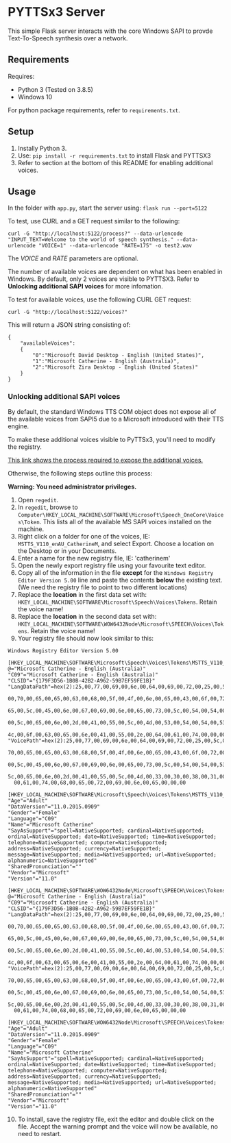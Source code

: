 # PYTTSx3 Server

This simple Flask server interacts with the core Windows SAPI to provde Text-To-Speech synthesis over a network.

## Requirements
Requires:
- Python 3 (Tested on 3.8.5)
- Windows 10

For python package requirements, refer to `requirements.txt`.

## Setup
1. Instally Python 3.
2. Use: `pip install -r requirements.txt` to install Flask and PYTTSX3
3. Refer to section at the bottom of this README for enabling additional voices.

## Usage
In the folder with `app.py`, start the server using:
`flask run --port=5122`

To test, use CURL and a GET request similar to the following:
```
curl -G "http://localhost:5122/process?" --data-urlencode "INPUT_TEXT=Welcome to the world of speech synthesis." --data-urlencode "VOICE=1" --data-urlencode "RATE=175" -o test2.wav
```
The _VOICE_ and _RATE_ parameters are optional. 

The number of available voices are dependent on what has been enabled in Windows. By default, only 2 voices are visible to PYTTSX3. Refer to **Unlocking additional SAPI voices** for more infomation.

To test for available voices, use the following CURL GET request:
```
curl -G "http://localhost:5122/voices?"
```
This will return a JSON string consisting of:
```
{
    "availableVoices":
    {
        "0":"Microsoft David Desktop - English (United States)",
        "1":"Microsoft Catherine - English (Australia)",
        "2":"Microsoft Zira Desktop - English (United States)"
    }
}
```

### Unlocking additional SAPI voices
By default, the standard Windows TTS COM object does not expose all of the available voices from SAPI5 due to a Microsoft introduced with their TTS engine.

To make these additional voices visible to PyTTSx3, you'll need to modify the registry.

[This link shows the process required to expose the additional voices.](https://www.ghacks.net/2018/08/11/unlock-all-windows-10-tts-voices-system-wide-to-get-more-of-them/)

 Otherwise, the following steps outline this process:

**Warning: You need administrator privileges.**

1. Open `regedit`.
2. In `regedit`, browse to `Computer\HKEY_LOCAL_MACHINE\SOFTWARE\Microsoft\Speech_OneCore\Voices\Token`. This lists all of the available MS SAPI voices installed on the machine.
3. Right click on a folder for one of the voices, IE: `MSTTS_V110_enAU_CatherineM`, and select Export. Choose a location on the Desktop or in your Documents.
4. Enter a name for the new registry file, IE: 'catherinem'
5. Open the newly export registry file using your favourite text editor.
6. Copy all of the information in the file **except** for the `Windows Registry Editor Version 5.00` line and paste the contents **below** the existing text. (We need the registry file to point to two different locations)
7. Replace the **location** in the first data set with:
`HKEY_LOCAL_MACHINE\SOFTWARE\Microsoft\Speech\Voices\Tokens`. Retain the voice name!
8. Replace the **location** in the second data set with:
`HKEY_LOCAL_MACHINE\SOFTWARE\WOW6432Node\Microsoft\SPEECH\Voices\Tokens`. Retain the voice name!
9. Your registry file should now look similar to this:
```
Windows Registry Editor Version 5.00

[HKEY_LOCAL_MACHINE\SOFTWARE\Microsoft\Speech\Voices\Tokens\MSTTS_V110_enAU_CatherineM]
@="Microsoft Catherine - English (Australia)"
"C09"="Microsoft Catherine - English (Australia)"
"CLSID"="{179F3D56-1B0B-42B2-A962-59B7EF59FE1B}"
"LangDataPath"=hex(2):25,00,77,00,69,00,6e,00,64,00,69,00,72,00,25,00,5c,00,53,\
  00,70,00,65,00,65,00,63,00,68,00,5f,00,4f,00,6e,00,65,00,43,00,6f,00,72,00,\
  65,00,5c,00,45,00,6e,00,67,00,69,00,6e,00,65,00,73,00,5c,00,54,00,54,00,53,\
  00,5c,00,65,00,6e,00,2d,00,41,00,55,00,5c,00,4d,00,53,00,54,00,54,00,53,00,\
  4c,00,6f,00,63,00,65,00,6e,00,41,00,55,00,2e,00,64,00,61,00,74,00,00,00
"VoicePath"=hex(2):25,00,77,00,69,00,6e,00,64,00,69,00,72,00,25,00,5c,00,53,00,\
  70,00,65,00,65,00,63,00,68,00,5f,00,4f,00,6e,00,65,00,43,00,6f,00,72,00,65,\
  00,5c,00,45,00,6e,00,67,00,69,00,6e,00,65,00,73,00,5c,00,54,00,54,00,53,00,\
  5c,00,65,00,6e,00,2d,00,41,00,55,00,5c,00,4d,00,33,00,30,00,38,00,31,00,43,\
  00,61,00,74,00,68,00,65,00,72,00,69,00,6e,00,65,00,00,00

[HKEY_LOCAL_MACHINE\SOFTWARE\Microsoft\Speech\Voices\Tokens\MSTTS_V110_enAU_CatherineM\Attributes]
"Age"="Adult"
"DataVersion"="11.0.2015.0909"
"Gender"="Female"
"Language"="C09"
"Name"="Microsoft Catherine"
"SayAsSupport"="spell=NativeSupported; cardinal=NativeSupported; ordinal=NativeSupported; date=NativeSupported; time=NativeSupported; telephone=NativeSupported; computer=NativeSupported; address=NativeSupported; currency=NativeSupported; message=NativeSupported; media=NativeSupported; url=NativeSupported; alphanumeric=NativeSupported"
"SharedPronunciation"=""
"Vendor"="Microsoft"
"Version"="11.0"

[HKEY_LOCAL_MACHINE\SOFTWARE\WOW6432Node\Microsoft\SPEECH\Voices\Tokens\MSTTS_V110_enAU_CatherineM]
@="Microsoft Catherine - English (Australia)"
"C09"="Microsoft Catherine - English (Australia)"
"CLSID"="{179F3D56-1B0B-42B2-A962-59B7EF59FE1B}"
"LangDataPath"=hex(2):25,00,77,00,69,00,6e,00,64,00,69,00,72,00,25,00,5c,00,53,\
  00,70,00,65,00,65,00,63,00,68,00,5f,00,4f,00,6e,00,65,00,43,00,6f,00,72,00,\
  65,00,5c,00,45,00,6e,00,67,00,69,00,6e,00,65,00,73,00,5c,00,54,00,54,00,53,\
  00,5c,00,65,00,6e,00,2d,00,41,00,55,00,5c,00,4d,00,53,00,54,00,54,00,53,00,\
  4c,00,6f,00,63,00,65,00,6e,00,41,00,55,00,2e,00,64,00,61,00,74,00,00,00
"VoicePath"=hex(2):25,00,77,00,69,00,6e,00,64,00,69,00,72,00,25,00,5c,00,53,00,\
  70,00,65,00,65,00,63,00,68,00,5f,00,4f,00,6e,00,65,00,43,00,6f,00,72,00,65,\
  00,5c,00,45,00,6e,00,67,00,69,00,6e,00,65,00,73,00,5c,00,54,00,54,00,53,00,\
  5c,00,65,00,6e,00,2d,00,41,00,55,00,5c,00,4d,00,33,00,30,00,38,00,31,00,43,\
  00,61,00,74,00,68,00,65,00,72,00,69,00,6e,00,65,00,00,00

[HKEY_LOCAL_MACHINE\SOFTWARE\WOW6432Node\Microsoft\SPEECH\Voices\Tokens\MSTTS_V110_enAU_CatherineM\Attributes]
"Age"="Adult"
"DataVersion"="11.0.2015.0909"
"Gender"="Female"
"Language"="C09"
"Name"="Microsoft Catherine"
"SayAsSupport"="spell=NativeSupported; cardinal=NativeSupported; ordinal=NativeSupported; date=NativeSupported; time=NativeSupported; telephone=NativeSupported; computer=NativeSupported; address=NativeSupported; currency=NativeSupported; message=NativeSupported; media=NativeSupported; url=NativeSupported; alphanumeric=NativeSupported"
"SharedPronunciation"=""
"Vendor"="Microsoft"
"Version"="11.0"
```
10. To install, save the registry file, exit the editor and double click on the file. Accept the warning prompt and the voice will now be available, no need to restart.